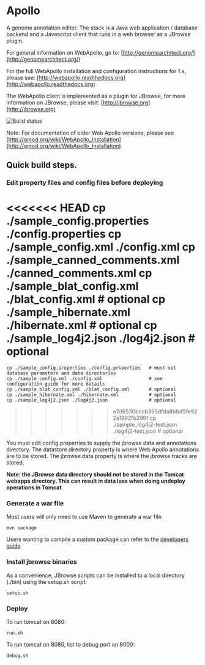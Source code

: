 Apollo
======

A genome annotation editor.  The stack is a Java web application / database backend and a Javascript client that runs in a web browser as a JBrowse plugin.  

For general information on WebApollo, go to: 
[http://genomearchitect.org/](http://genomearchitect.org/)

For the full WebApollo installation and configuration instructions for 1.x, please see:
[http://webapollo.readthedocs.org](http://webapollo.readthedocs.org)

The WebApollo client is implemented as a plugin for JBrowse, for more information on JBrowse, please visit:
[http://jbrowse.org](http://jbrowse.org)

![Build status](https://travis-ci.org/GMOD/Apollo.svg?branch=master)

Note: For documentation of older Web Apollo versions, please see [http://gmod.org/wiki/WebApollo_Installation](http://gmod.org/wiki/WebApollo_Installation)

## Quick build steps.


### Edit property files and config files before deploying

<<<<<<< HEAD
    cp ./sample_config.properties ./config.properties 
    cp ./sample_config.xml ./config.xml 
    cp ./sample_canned_comments.xml ./canned_comments.xml 
    cp ./sample_blat_config.xml ./blat_config.xml     # optional
    cp ./sample_hibernate.xml ./hibernate.xml    # optional
    cp ./sample_log4j2.json ./log4j2.json     # optional
=======
    cp ./sample_config.properties ./config.properties   # must set database parameters and data directories
    cp ./sample_config.xml ./config.xml                 # see configuration guide for more details
    cp ./sample_blat_config.xml ./blat_config.xml       # optional
    cp ./sample_hibernate.xml ./hibernate.xml           # optional
    cp ./sample_log4j2.json ./log4j2.json               # optional
>>>>>>> e7d8530bccb395dfda8bfef5fe922a1992fb299f
    cp ./sample_log4j2-test.json ./log4j2-test.json     # optional


You must edit config.properties to supply the jbrowse data and annotations directory. The datastore.directory property is where Web Apollo annotations are to be stored.  The jbrowse.data property is where the jbrowse tracks are stored.

**Note: the JBrowse data directory should not be stored in the Tomcat webapps directory. This can result in data loss when doing undeploy operations in Tomcat**.


### Generate a war file

Most users will only need to use Maven to generate a war file:

    mvn package

Users wanting to compile a custom package can refer to the [developers guide](docs/Developer.md)

### Install jbrowse binaries

As a convenience, JBrowse scripts can be installed to a local directory (./bin) using the setup.sh script:

    setup.sh

### Deploy

To run tomcat on 8080:

    run.sh
To run tomcat on 8080, list to debug port on 8000:

    debug.sh

